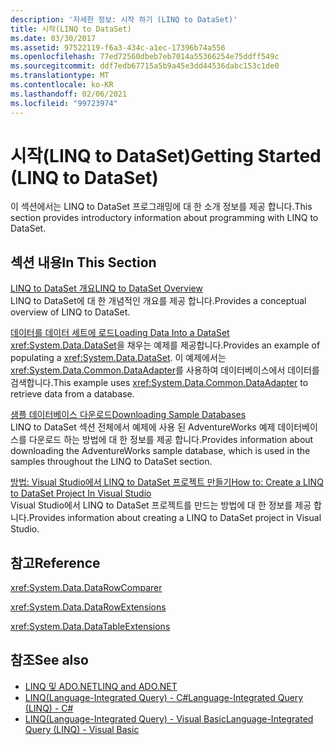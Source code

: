 ```yaml
---
description: '자세한 정보: 시작 하기 (LINQ to DataSet)'
title: 시작(LINQ to DataSet)
ms.date: 03/30/2017
ms.assetid: 97522119-f6a3-434c-a1ec-17396b74a556
ms.openlocfilehash: 77ed72560dbeb7eb7014a55366254e75ddff549c
ms.sourcegitcommit: ddf7edb67715a5b9a45e3dd44536dabc153c1de0
ms.translationtype: MT
ms.contentlocale: ko-KR
ms.lasthandoff: 02/06/2021
ms.locfileid: "99723974"
---
```

# <a name="getting-started-linq-to-dataset"></a><span data-ttu-id="2e5a4-103">시작(LINQ to DataSet)</span><span class="sxs-lookup"><span data-stu-id="2e5a4-103">Getting Started (LINQ to DataSet)</span></span>

<span data-ttu-id="2e5a4-104">이 섹션에서는 LINQ to DataSet 프로그래밍에 대 한 소개 정보를 제공 합니다.</span><span class="sxs-lookup"><span data-stu-id="2e5a4-104">This section provides introductory information about programming with LINQ to DataSet.</span></span>  
  
## <a name="in-this-section"></a><span data-ttu-id="2e5a4-105">섹션 내용</span><span class="sxs-lookup"><span data-stu-id="2e5a4-105">In This Section</span></span>  

 [<span data-ttu-id="2e5a4-106">LINQ to DataSet 개요</span><span class="sxs-lookup"><span data-stu-id="2e5a4-106">LINQ to DataSet Overview</span></span>](linq-to-dataset-overview.md)  
 <span data-ttu-id="2e5a4-107">LINQ to DataSet에 대 한 개념적인 개요를 제공 합니다.</span><span class="sxs-lookup"><span data-stu-id="2e5a4-107">Provides a conceptual overview of LINQ to DataSet.</span></span>  
  
 [<span data-ttu-id="2e5a4-108">데이터를 데이터 세트에 로드</span><span class="sxs-lookup"><span data-stu-id="2e5a4-108">Loading Data Into a DataSet</span></span>](loading-data-into-a-dataset.md)  
 <span data-ttu-id="2e5a4-109"><xref:System.Data.DataSet>을 채우는 예제를 제공합니다.</span><span class="sxs-lookup"><span data-stu-id="2e5a4-109">Provides an example of populating a <xref:System.Data.DataSet>.</span></span> <span data-ttu-id="2e5a4-110">이 예제에서는 <xref:System.Data.Common.DataAdapter>를 사용하여 데이터베이스에서 데이터를 검색합니다.</span><span class="sxs-lookup"><span data-stu-id="2e5a4-110">This example uses <xref:System.Data.Common.DataAdapter> to retrieve data from a database.</span></span>  
  
 [<span data-ttu-id="2e5a4-111">샘플 데이터베이스 다운로드</span><span class="sxs-lookup"><span data-stu-id="2e5a4-111">Downloading Sample Databases</span></span>](downloading-sample-databases-linq-to-dataset.md)  
 <span data-ttu-id="2e5a4-112">LINQ to DataSet 섹션 전체에서 예제에 사용 된 AdventureWorks 예제 데이터베이스를 다운로드 하는 방법에 대 한 정보를 제공 합니다.</span><span class="sxs-lookup"><span data-stu-id="2e5a4-112">Provides information about downloading the AdventureWorks sample database, which is used in the samples throughout the LINQ to DataSet section.</span></span>  
  
 [<span data-ttu-id="2e5a4-113">방법: Visual Studio에서 LINQ to DataSet 프로젝트 만들기</span><span class="sxs-lookup"><span data-stu-id="2e5a4-113">How to: Create a LINQ to DataSet Project In Visual Studio</span></span>](how-to-create-a-linq-to-dataset-project-in-vs.md)  
 <span data-ttu-id="2e5a4-114">Visual Studio에서 LINQ to DataSet 프로젝트를 만드는 방법에 대 한 정보를 제공 합니다.</span><span class="sxs-lookup"><span data-stu-id="2e5a4-114">Provides information about creating a LINQ to DataSet project in Visual Studio.</span></span>  
  
## <a name="reference"></a><span data-ttu-id="2e5a4-115">참고</span><span class="sxs-lookup"><span data-stu-id="2e5a4-115">Reference</span></span>  

 <xref:System.Data.DataRowComparer>  
  
 <xref:System.Data.DataRowExtensions>  
  
 <xref:System.Data.DataTableExtensions>  
  
## <a name="see-also"></a><span data-ttu-id="2e5a4-116">참조</span><span class="sxs-lookup"><span data-stu-id="2e5a4-116">See also</span></span>

- [<span data-ttu-id="2e5a4-117">LINQ 및 ADO.NET</span><span class="sxs-lookup"><span data-stu-id="2e5a4-117">LINQ and ADO.NET</span></span>](linq-and-ado-net.md)
- [<span data-ttu-id="2e5a4-118">LINQ(Language-Integrated Query) - C#</span><span class="sxs-lookup"><span data-stu-id="2e5a4-118">Language-Integrated Query (LINQ) - C#</span></span>](../../../csharp/programming-guide/concepts/linq/index.md)  
- [<span data-ttu-id="2e5a4-119">LINQ(Language-Integrated Query) - Visual Basic</span><span class="sxs-lookup"><span data-stu-id="2e5a4-119">Language-Integrated Query (LINQ) - Visual Basic</span></span>](../../../visual-basic/programming-guide/concepts/linq/index.md)  
